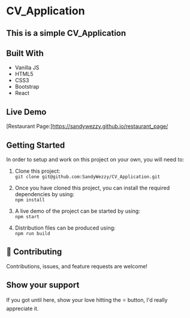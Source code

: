 # CV_Application

## This is a simple CV_Application

## Built With 

- Vanilla JS
- HTML5
- CSS3
- Bootstrap
- React


## Live Demo

[Restaurant Page:]https://sandywezzy.github.io/restaurant_page/


## Getting Started

In order to setup and work on this project on your own, you will need to:

1. Clone this project:  
`git clone git@github.com:SandyWezzy/CV_Application.git`

2. Once you have cloned this project, you can install the required dependencies by using:  
`npm install`

3. A live demo of the project can be started by using:  
`npm start`

4. Distribution files can be produced using:  
`npm run build`


## 🤝 Contributing

Contributions, issues, and feature requests are welcome!

## Show your support

If you got until here, show your love hitting the ⭐️ button, I'd really appreciate it.
